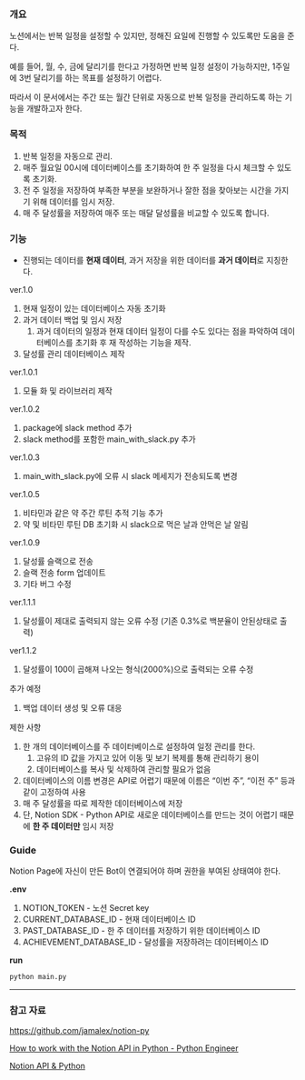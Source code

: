 ### 개요

노션에서는 반복 일정을 설정할 수 있지만, 정해진 요일에 진행할 수 있도록만 도움을 준다. 

예를 들어, 월, 수, 금에 달리기를 한다고 가정하면 반복 일정 설정이 가능하지만, 1주일에 3번 달리기를 하는 목표를 설정하기 어렵다. 

따라서 이 문서에서는 주간 또는 월간 단위로 자동으로 반복 일정을 관리하도록 하는 기능을 개발하고자 한다.

### 목적

1. 반복 일정을 자동으로 관리.
2. 매주 월요일 00시에 데이터베이스를 초기화하여 한 주 일정을 다시 체크할 수 있도록 초기화.
3. 전 주 일정을 저장하여 부족한 부분을 보완하거나 잘한 점을 찾아보는 시간을 가지기 위해 데이터를 임시 저장.
4. 매 주 달성률을 저장하여 매주 또는 매달 달성률을 비교할 수 있도록 합니다.

### 기능

- 진행되는 데이터를 **현재 데이터**, 과거 저장을 위한 데이터를 **과거 데이터**로 지칭한다.

ver.1.0

1. 현재 일정이 있는 데이터베이스 자동 초기화
2. 과거 데이터 백업 및 임시 저장
    1. 과거 데이터의 일정과 현재 데이터 일정이 다를 수도 있다는 점을 파악하여 데이터베이스를 초기화 후 재 작성하는 기능을 제작.
3. 달성률 관리 데이터베이스 제작

ver.1.0.1

1. 모듈 화 및 라이브러리 제작

ver.1.0.2

1. package에 slack method 추가
2. slack method를 포함한 main_with_slack.py 추가

ver.1.0.3

1. main_with_slack.py에 오류 시 slack 메세지가 전송되도록 변경

ver.1.0.5
1. 비타민과 같은 약 주간 루틴 추적 기능 추가
2. 약 및 비타민 루틴 DB 초기화 시 slack으로 먹은 날과 안먹은 날 알림

ver.1.0.9
1. 달성률 슬랙으로 전송
2. 슬랙 전송 form 업데이트
3. 기타 버그 수정

ver.1.1.1
1. 달성률이 제대로 출력되지 않는 오류 수정 (기존 0.3%로 백분율이 안된상태로 출력)

ver1.1.2
1. 달성률이 100이 곱해져 나오는 형식(2000%)으로 출력되는 오류 수정

추가 예정

1. 백업 데이터 생성 및 오류 대응

제한 사항

1. 한 개의 데이터베이스를 주 데이터베이스로 설정하여 일정 관리를 한다.
    1. 고유의 ID 값을 가지고 있어 이동 및 보기 복제를 통해 관리하기 용이
    2. 데이터베이스를 복사 및 삭제하여 관리할 필요가 없음
2. 데이터베이스의 이름 변경은 API로 어렵기 때문에 이름은 “이번 주”, “이전 주” 등과 같이 고정하여 사용
3. 매 주 달성률을 따로 제작한 데이터베이스에 저장
4. 단, Notion SDK - Python API로 새로운 데이터베이스를 만드는 것이 어렵기 때문에 **한 주 데이터만** 임시 저장

### Guide

Notion Page에 자신이 만든 Bot이 연결되어야 하며 권한을 부여된 상태여야 한다.

**.env**

1. NOTION_TOKEN - 노션 Secret key
2. CURRENT_DATABASE_ID  - 현재 데이터베이스 ID
3. PAST_DATABASE_ID - 한 주 데이터를 저장하기 위한 데이터베이스 ID
4. ACHIEVEMENT_DATABASE_ID - 달성률을 저장하려는 데이터베이스 ID

**run**

```python
python main.py
```

---

### 참고 자료

https://github.com/jamalex/notion-py

[How to work with the Notion API in Python - Python Engineer](https://www.python-engineer.com/posts/notion-api-python/)

[Notion API & Python](https://thienqc.notion.site/Notion-API-Python-ca0fd21bc224492b8daaf37eb06289e8)

